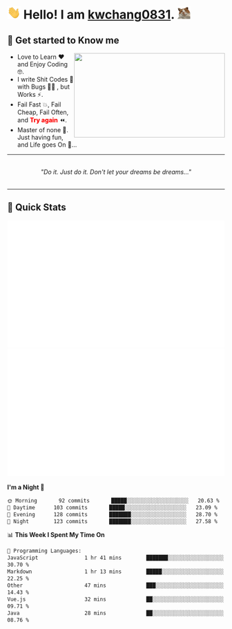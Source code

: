 <h1> <img src="./assets/hi.gif" height="30px"> Hello! I am <a href="https://github.com/kwchang0831">kwchang0831</a>. <img src="./assets/cool-cat.gif" height="30px"> </h1>
</h1>

## 🎉 Get started to Know me

<a href="#"><img align="right" src="https://media.tenor.com/S5qCffxIFdUAAAAC/the-muppet-kermit-the-frog.gif" width="349" height="195" /></a>

- Love to Learn ❤️ and Enjoy Coding 🤓.
- I write Shit Codes 💩 with Bugs 🐛🐛 , but Works ⚡️.
- Fail Fast 💥, Fail Cheap, Fail Often, and <span style="color:red;font-weight:800;">Try again</span> ⏪️.
- Master of none 🤪. Just having fun, and Life goes On 🌱...

<hr/>
<br/>
<div align="center">
<i>"Do it. Just do it. Don't let your dreams be dreams..." </i>
</div>
<br/>
<hr/>

## 🙈 Quick Stats

![](https://raw.githubusercontent.com/kwchang0831/kwchang0831/output/generated/overview.svg)
![](https://raw.githubusercontent.com/kwchang0831/kwchang0831/output/generated/languages.svg)

<!--START_SECTION:waka-->
**I'm a Night 🦉** 

```text
🌞 Morning       92 commits       █████░░░░░░░░░░░░░░░░░░░░   20.63 % 
🌆 Daytime      103 commits       █████░░░░░░░░░░░░░░░░░░░░   23.09 % 
🌃 Evening      128 commits       ███████░░░░░░░░░░░░░░░░░░   28.70 % 
🌙 Night        123 commits       ███████░░░░░░░░░░░░░░░░░░   27.58 % 

```


📊 **This Week I Spent My Time On** 

```text
💬 Programming Languages: 
JavaScript               1 hr 41 mins        ███████░░░░░░░░░░░░░░░░░░   30.70 % 
Markdown                 1 hr 13 mins        █████░░░░░░░░░░░░░░░░░░░░   22.25 % 
Other                    47 mins             ███░░░░░░░░░░░░░░░░░░░░░░   14.43 % 
Vue.js                   32 mins             ██░░░░░░░░░░░░░░░░░░░░░░░   09.71 % 
Java                     28 mins             ██░░░░░░░░░░░░░░░░░░░░░░░   08.76 % 

```


<!--END_SECTION:waka-->
